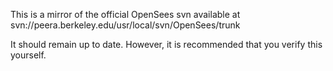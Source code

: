 This is a mirror of the official OpenSees svn available at svn://peera.berkeley.edu/usr/local/svn/OpenSees/trunk 

It should remain up to date.  However, it is recommended that you verify this yourself.  
